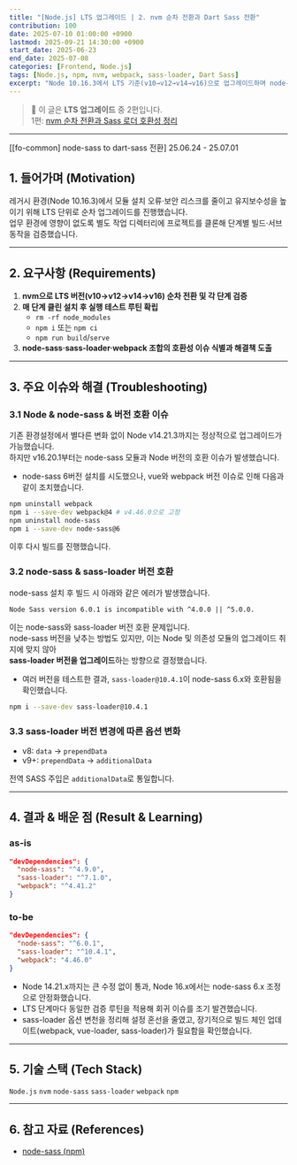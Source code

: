 ```yaml
---
title: "[Node.js] LTS 업그레이드 | 2. nvm 순차 전환과 Dart Sass 전환"
contribution: 100
date: 2025-07-10 01:00:00 +0900
lastmod: 2025-09-21 14:30:00 +0900
start_date: 2025-06-23
end_date: 2025-07-08
categories: [Frontend, Node.js]
tags: [Node.js, npm, nvm, webpack, sass-loader, Dart Sass]
excerpt: "Node 10.16.3에서 LTS 기준(v10→v12→v14→v16)으로 업그레이드하며 node-sass·sass-loader 호환 이슈를 해결하고 Dart Sass 전환까지 정리했습니다."
---
```


> 📌 이 글은 **LTS 업그레이드** 중 2편입니다.  
> 1편: [nvm 순차 전환과 Sass 로더 호환성 정리](/posts/nodejs_version)  

---
[[fo-common] node-sass to dart-sass 전환] 25.06.24 - 25.07.01
## 1. 들어가며 (Motivation)

레거시 환경(Node 10.16.3)에서 모듈 설치 오류·보안 리스크를 줄이고 유지보수성을 높이기 위해 LTS 단위로 순차 업그레이드를 진행했습니다.  
업무 환경에 영향이 없도록 별도 작업 디렉터리에 프로젝트를 클론해 단계별 빌드·서브 동작을 검증했습니다.

---

## 2. 요구사항 (Requirements)

1. **nvm으로 LTS 버전(v10→v12→v14→v16) 순차 전환 및 각 단계 검증**
2. **매 단계 클린 설치 후 실행 테스트 루틴 확립**  
   - `rm -rf node_modules`  
   - `npm i` 또는 `npm ci`  
   - `npm run build`/`serve`
3. **node-sass·sass-loader·webpack 조합의 호환성 이슈 식별과 해결책 도출**

---

## 3. 주요 이슈와 해결 (Troubleshooting)

### 3.1 Node & node-sass & 버전 호환 이슈

기존 환경설정에서 별다른 변화 없이 Node v14.21.3까지는 정상적으로 업그레이드가 가능했습니다.  
하지만 v16.20.1부터는 node-sass 모듈과 Node 버전의 호환 이슈가 발생했습니다.

- node-sass 6버전 설치를 시도했으나, vue와 webpack 버전 이슈로 인해 다음과 같이 조치했습니다.

```bash
npm uninstall webpack
npm i --save-dev webpack@4 # v4.46.0으로 고정
npm uninstall node-sass
npm i --save-dev node-sass@6
```

이후 다시 빌드를 진행했습니다.

### 3.2 node-sass & sass-loader 버전 호환

node-sass 설치 후 빌드 시 아래와 같은 에러가 발생했습니다.

```
Node Sass version 6.0.1 is incompatible with ^4.0.0 || ^5.0.0.
```

이는 node-sass와 sass-loader 버전 호환 문제입니다.  
node-sass 버전을 낮추는 방법도 있지만, 이는 Node 및 의존성 모듈의 업그레이드 취지에 맞지 않아  
**sass-loader 버전을 업그레이드**하는 방향으로 결정했습니다.

- 여러 버전을 테스트한 결과, `sass-loader@10.4.1`이 node-sass 6.x와 호환됨을 확인했습니다.

```bash
npm i --save-dev sass-loader@10.4.1
```

### 3.3 sass-loader 버전 변경에 따른 옵션 변화

- v8: `data` → `prependData`
- v9+: `prependData` → `additionalData`

전역 SASS 주입은 `additionalData`로 통일합니다.

---

## 4. 결과 & 배운 점 (Result & Learning)


### as-is

```json
"devDependencies": {
  "node-sass": "^4.9.0",
  "sass-loader": "^7.1.0",
  "webpack": "^4.41.2"
}
```

### to-be

```json
"devDependencies": {
  "node-sass": "^6.0.1",
  "sass-loader": "^10.4.1",
  "webpack": "4.46.0"
}
```

- Node 14.21.x까지는 큰 수정 없이 통과, Node 16.x에서는 node-sass 6.x 조정으로 안정화했습니다.
- LTS 단계마다 동일한 검증 루틴을 적용해 회귀 이슈를 조기 발견했습니다.
- sass-loader 옵션 변천을 정리해 설정 혼선을 줄였고, 장기적으로 빌드 체인 업데이트(webpack, vue-loader, sass-loader)가 필요함을 확인했습니다.

---

## 5. 기술 스택 (Tech Stack)

`Node.js` `nvm` `node-sass` `sass-loader` `webpack` `npm`

---

## 6. 참고 자료 (References)

- [node-sass (npm)](https://www.npmjs.com/package/node-sass#node-version-support-policy)